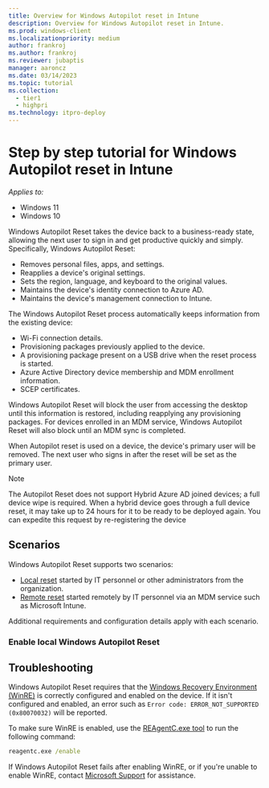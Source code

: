 ```yaml
---
title: Overview for Windows Autopilot reset in Intune
description: Overview for Windows Autopilot reset in Intune.
ms.prod: windows-client
ms.localizationpriority: medium
author: frankroj
ms.author: frankroj
ms.reviewer: jubaptis
manager: aaroncz
ms.date: 03/14/2023
ms.topic: tutorial
ms.collection: 
  - tier1
  - highpri
ms.technology: itpro-deploy
---
```


# Step by step tutorial for Windows Autopilot reset in Intune

*Applies to:*

- Windows 11
- Windows 10

Windows Autopilot Reset takes the device back to a business-ready state, allowing the next user to sign in and get productive quickly and simply. Specifically, Windows Autopilot Reset:

- Removes personal files, apps, and settings.
- Reapplies a device's original settings.
- Sets the region, language, and keyboard to the original values.
- Maintains the device's identity connection to Azure AD.
- Maintains the device's management connection to Intune.

The Windows Autopilot Reset process automatically keeps information from the existing device:

- Wi-Fi connection details.
- Provisioning packages previously applied to the device.
- A provisioning package present on a USB drive when the reset process is started.
- Azure Active Directory device membership and MDM enrollment information.
- SCEP certificates.

Windows Autopilot Reset will block the user from accessing the desktop until this information is restored, including reapplying any provisioning packages. For devices enrolled in an MDM service, Windows Autopilot Reset will also block until an MDM sync is completed.

When Autopilot reset is used on a device, the device's primary user will be removed. The next user who signs in after the reset will be set as the primary user.

> [!NOTE]
> The Autopilot Reset does not support Hybrid Azure AD joined devices; a full device wipe is required. When a hybrid device goes through a full device reset, it may take up to 24 hours for it to be ready to be deployed again. You can expedite this request by re-registering the device

## Scenarios

Windows Autopilot Reset supports two scenarios:

- [Local reset](local-autopilot-reset.md) started by IT personnel or other administrators from the organization.
- [Remote reset](remote-autopilot-reset.md) started remotely by IT personnel via an MDM service such as Microsoft Intune.

Additional requirements and configuration details apply with each scenario.



### Enable local Windows Autopilot Reset







## Troubleshooting

Windows Autopilot Reset requires that the [Windows Recovery Environment (WinRE)](/windows-hardware/manufacture/desktop/windows-recovery-environment--windows-re--technical-reference) is correctly configured and enabled on the device. If it isn't configured and enabled, an error such as `Error code: ERROR_NOT_SUPPORTED (0x80070032)` will be reported.

To make sure WinRE is enabled, use the [REAgentC.exe tool](/windows-hardware/manufacture/desktop/reagentc-command-line-options) to run the following command:

```cmd
reagentc.exe /enable
```

If Windows Autopilot Reset fails after enabling WinRE, or if you're unable to enable WinRE, contact [Microsoft Support](https://support.microsoft.com) for assistance.
